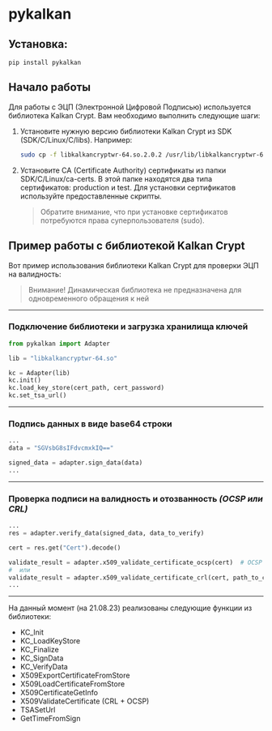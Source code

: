# pykalkan

## Установка:

```shell
pip install pykalkan
```

## Начало работы

Для работы с ЭЦП (Электронной Цифровой Подписью) используется библиотека Kalkan Crypt. Вам необходимо выполнить
следующие шаги:

1. Установите нужную версию библиотеки Kalkan Crypt из SDK (SDK/C/Linux/C/libs). Например:

   ```bash
   sudo cp -f libkalkancryptwr-64.so.2.0.2 /usr/lib/libkalkancryptwr-64.so
   ```

2. Установите CA (Certificate Authority) сертификаты из папки SDK/C/Linux/ca-certs. В этой папке находятся два типа
   сертификатов: production и test. Для установки сертификатов используйте предоставленные скрипты.

   > Обратите внимание, что при установке сертификатов потребуются права суперпользователя (sudo).

## Пример работы с библиотекой Kalkan Crypt

Вот пример использования библиотеки Kalkan Crypt для проверки ЭЦП на валидность:

> Внимание! Динамическая библиотека не предназначена для одновременного обращения к ней
---

### Подключение библиотеки и загрузка хранилища ключей

```python
from pykalkan import Adapter

lib = "libkalkancryptwr-64.so"

kc = Adapter(lib)
kc.init()
kc.load_key_store(cert_path, cert_password)
kc.set_tsa_url()
```

---

### Подпись данных в виде base64 строки

```python
...
data = "SGVsbG8sIFdvcmxkIQ=="

signed_data = adapter.sign_data(data)
...
```

---

### Проверка подписи на валидность и отозванность *(OCSP или CRL)*

```python
...
res = adapter.verify_data(signed_data, data_to_verify)

cert = res.get("Cert").decode()

validate_result = adapter.x509_validate_certificate_ocsp(cert)  # OCSP
#  или
validate_result = adapter.x509_validate_certificate_crl(cert, path_to_crl_file)  # CRL
...
```

---
На данный момент (на 21.08.23) реализованы следующие функции из библиотеки:

- KC_Init
- KC_LoadKeyStore
- KC_Finalize
- KC_SignData
- KC_VerifyData
- X509ExportCertificateFromStore
- X509LoadCertificateFromStore
- X509CertificateGetInfo
- X509ValidateCertificate (CRL + OCSP)
- TSASetUrl
- GetTimeFromSign
